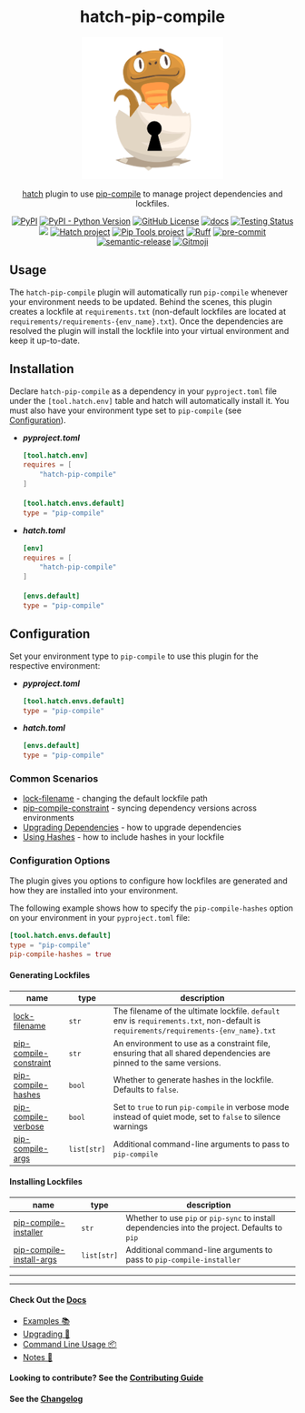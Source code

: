 <h1 align="center">hatch-pip-compile</h1>

<div align="center">
  <a href="https://github.com/juftin/hatch-pip-compile">
    <img src="https://raw.githubusercontent.com/juftin/hatch-pip-compile/main/docs/logo.png" alt="hatch-pip-compile" width="250" />
  </a>
</div>

<p align="center">
<a href="https://github.com/pypa/hatch">hatch</a> plugin to use <a href="https://github.com/jazzband/pip-tools">pip-compile</a> to manage project dependencies and lockfiles.
</p>

<p align="center">
  <a href="https://github.com/juftin/hatch-pip-compile"><img src="https://img.shields.io/pypi/v/hatch-pip-compile?color=blue&label=%F0%9F%94%A8%20hatch-pip-compile" alt="PyPI"></a>
  <a href="https://pypi.python.org/pypi/hatch-pip-compile/"><img src="https://img.shields.io/pypi/pyversions/hatch-pip-compile" alt="PyPI - Python Version"></a>
  <a href="https://github.com/juftin/hatch-pip-compile/blob/main/LICENSE"><img src="https://img.shields.io/github/license/juftin/hatch-pip-compile?color=blue&label=License" alt="GitHub License"></a>
  <a href="https://juftin.github.io/hatch-pip-compile/"><img src="https://img.shields.io/static/v1?message=docs&color=526CFE&logo=Material+for+MkDocs&logoColor=FFFFFF&label=" alt="docs"></a>
  <a href="https://github.com/juftin/hatch-pip-compile/actions/workflows/tests.yaml?query=branch%3Amain"><img src="https://github.com/juftin/hatch-pip-compile/actions/workflows/tests.yaml/badge.svg?branch=main" alt="Testing Status"></a>
  <a href="https://codecov.io/gh/juftin/hatch-pip-compile"><img src="https://codecov.io/gh/juftin/hatch-pip-compile/graph/badge.svg?token=PCGB5QIC8M"/></a>
  <a href="https://github.com/pypa/hatch"><img src="https://img.shields.io/badge/%F0%9F%A5%9A-Hatch-4051b5.svg" alt="Hatch project"></a>
  <a href="https://github.com/jazzband/pip-tools"><img src="https://raw.githubusercontent.com/jazzband/website/main/jazzband/static/img/badge.svg" alt="Pip Tools project"></a>
  <a href="https://github.com/astral-sh/ruff"><img src="https://img.shields.io/endpoint?url=https://raw.githubusercontent.com/astral-sh/ruff/main/assets/badge/v2.json" alt="Ruff"></a>
  <a href="https://github.com/pre-commit/pre-commit"><img src="https://img.shields.io/badge/pre--commit-enabled-lightgreen?logo=pre-commit" alt="pre-commit"></a>
  <a href="https://github.com/semantic-release/semantic-release"><img src="https://img.shields.io/badge/%20%20%F0%9F%93%A6%F0%9F%9A%80-semantic--release-e10079.svg" alt="semantic-release"></a>
  <a href="https://gitmoji.dev"><img src="https://img.shields.io/badge/gitmoji-%20😜%20😍-FFDD67.svg" alt="Gitmoji"></a>
</p>

## Usage

The `hatch-pip-compile` plugin will automatically run `pip-compile` whenever your
environment needs to be updated. Behind the scenes, this plugin creates a lockfile
at `requirements.txt` (non-default lockfiles are located at
`requirements/requirements-{env_name}.txt`). Once the dependencies are resolved
the plugin will install the lockfile into your virtual environment and keep it
up-to-date.

## Installation

Declare `hatch-pip-compile` as a dependency in your `pyproject.toml` file under the
`[tool.hatch.env]` table and hatch will automatically install it. You must also have
your environment type set to `pip-compile` (see [Configuration](#configuration)).

-   **_pyproject.toml_**

    ```toml
    [tool.hatch.env]
    requires = [
        "hatch-pip-compile"
    ]

    [tool.hatch.envs.default]
    type = "pip-compile"
    ```

-   **_hatch.toml_**

    ```toml
    [env]
    requires = [
        "hatch-pip-compile"
    ]

    [envs.default]
    type = "pip-compile"
    ```

## Configuration

Set your environment type to `pip-compile` to use this plugin for the respective environment:

-   **_pyproject.toml_**

    ```toml
    [tool.hatch.envs.default]
    type = "pip-compile"
    ```

-   **_hatch.toml_**

    ```toml
    [envs.default]
    type = "pip-compile"
    ```

### Common Scenarios

-   [lock-filename](docs/examples.md#lock-filename) - changing the default lockfile path
-   [pip-compile-constraint](docs/examples.md#pip-compile-constraint) - syncing dependency versions across environments
-   [Upgrading Dependencies](docs/examples.md#upgrading-dependencies) - how to upgrade dependencies
-   [Using Hashes](docs/examples.md#pip-compile-hashes) - how to include hashes in your lockfile

### Configuration Options

The plugin gives you options to configure how lockfiles are generated and how they are installed
into your environment.

The following example shows how to specify the `pip-compile-hashes` option
on your environment in your `pyproject.toml` file:

```toml
[tool.hatch.envs.default]
type = "pip-compile"
pip-compile-hashes = true
```

#### Generating Lockfiles

| name                                                              | type        | description                                                                                                                           |
| ----------------------------------------------------------------- | ----------- | ------------------------------------------------------------------------------------------------------------------------------------- |
| [lock-filename](docs/examples.md#lock-filename)                   | `str`       | The filename of the ultimate lockfile. `default` env is `requirements.txt`, non-default is `requirements/requirements-{env_name}.txt` |
| [pip-compile-constraint](docs/examples.md#pip-compile-constraint) | `str`       | An environment to use as a constraint file, ensuring that all shared dependencies are pinned to the same versions.                    |
| [pip-compile-hashes](docs/examples.md#pip-compile-hashes)         | `bool`      | Whether to generate hashes in the lockfile. Defaults to `false`.                                                                      |
| [pip-compile-verbose](docs/examples.md#pip-compile-verbose)       | `bool`      | Set to `true` to run `pip-compile` in verbose mode instead of quiet mode, set to `false` to silence warnings                          |
| [pip-compile-args](docs/examples.md#pip-compile-args)             | `list[str]` | Additional command-line arguments to pass to `pip-compile`                                                                            |

#### Installing Lockfiles

| name                                                                  | type        | description                                                                                    |
| --------------------------------------------------------------------- | ----------- | ---------------------------------------------------------------------------------------------- |
| [pip-compile-installer](docs/examples.md#pip-compile-installer)       | `str`       | Whether to use `pip` or `pip-sync` to install dependencies into the project. Defaults to `pip` |
| [pip-compile-install-args](docs/examples.md#pip-compile-install-args) | `list[str]` | Additional command-line arguments to pass to `pip-compile-installer`                           |

<!--skip-->

---

---

#### Check Out the [Docs]

-   [Examples 📚](docs/examples.md)
-   [Upgrading 🚀](docs/upgrading.md)
-   [Command Line Usage 📦](docs/cli_usage.md)
-   [Notes 📝](docs/notes.md)

#### Looking to contribute? See the [Contributing Guide]

#### See the [Changelog]

<!--skip-->

[Docs]: https://juftin.github.io/hatch-pip-compile/
[Contributing Guide]: https://juftin.github.io/hatch-pip-compile/contributing
[Changelog]: https://github.com/juftin/hatch-pip-compile/releases
